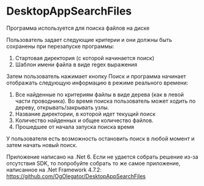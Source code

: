 # DesktopAppSearchFiles

Программа используется для поиска файлов на диске

Пользователь задает следующие критерии и они должны быть сохранены при перезапуске программы:
1. Стартовая директория (с которой начинается поиск)
2. Шаблон имени файла в виде regex выражения

Затем пользователь нажимает кнопку Поиск  и программа начинает отображать следующую информацию в режиме реального времени:
1. Все найденные по критериям файлы в виде дерева (как в левой части проводника). Во время поиска пользователь может ходить по дереву, открывать/закрывать узлы.
2. Название директории, в которой идет текущий поиск
3. Количество найденных и общее количество файлов.
4. Прошедшее от начала запуска поиска время

У пользователя есть возможность остановить поиск в любой момент и затем начать новый поиск.

Приложение написано на .Net 6.
Если не удается собрать решение из-за отсутствия SDK, то попробуйте собрать то же самое приложение, написанное на .Net Framework 4.7.2:
https://github.com/OgOlegator/DesktopAppSearchFiles
